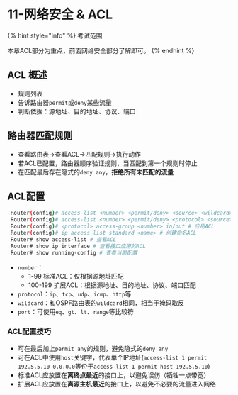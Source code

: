 # 11-网络安全 & ACL

{% hint style="info" %}
考试范围

本章ACL部分为重点，前面网络安全部分了解即可。
{% endhint %}

## ACL 概述

* 规则列表
* 告诉路由器`permit`或`deny`某些流量
* 判断依据：源地址、目的地址、协议、端口

## 路由器匹配规则

* 查看路由表->查看ACL->匹配规则->执行动作
* 若ACL已配置，路由器顺序验证规则，当匹配到第一个规则时停止
* 在匹配最后存在隐式的`deny any`，**拒绝所有未匹配的流量**

## ACL配置

```bash
 Router(config)# access-list <number> <permit/deny> <source> <wildcard> # 创建标准ACL
 Router(config)# access-list <number> <permit/deny> <protocol> <source> <wildcard> <destination> <wildcard> <port> [log]# 创建扩展ACL
 Router(config)# <protocol> access-group <number> in/out # 应用ACL
 Router(config)# ip access-list standard <name> # 创建命名ACL
 Router# show access-list # 查看ACL
 Router# show ip interface # 查看接口应用的ACL
 Router# show running-config # 查看当前配置
```

* `number`：
  * 1-99 标准ACL：仅根据源地址匹配
  * 100-199 扩展ACL：根据源地址、目的地址、协议、端口匹配
* `protocol`：`ip`、`tcp`、`udp`、`icmp`、`http`等
* `wildcard`：和OSPF路由表的`wildcard`相同，相当于掩码取反
* `port`：可使用`eq`、`gt`、`lt`、`range`等比较符

### ACL配置技巧

* 可在最后加上`permit any`的规则，避免隐式的`deny any`
* 可在ACL中使用`host`关键字，代表单个IP地址(`access-list 1 permit 192.5.5.10 0.0.0.0`等价于`access-list 1 permit host 192.5.5.10`)
* 标准ACL应放置在**离终点最近**的接口上，以避免误伤（牺牲一点带宽）
* 扩展ACL应放置在**离源主机最近**的接口上，以避免不必要的流量进入网络
